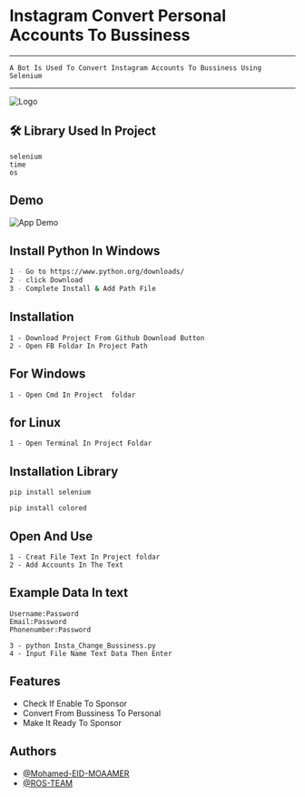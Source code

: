 #            Instagram Convert Personal Accounts To Bussiness
-------------------------------------------------------
    A Bot Is Used To Convert Instagram Accounts To Bussiness Using Selenium
-----------------------------------------------------


![Logo](https://i.imgur.com/8BKOFiQ.png)


## 🛠 Library Used In Project 
    selenium
    time
    os
    



## Demo

![App Demo](https://i.imgur.com/1k5inLA.png)

## Install Python In Windows
```bash
1 - Go to https://www.python.org/downloads/
2 - click Download
3 - Complete Install & Add Path File 
```
## Installation

```
1 - Download Project From Github Download Button
2 - Open FB Foldar In Project Path

```
## For Windows
```
1 - Open Cmd In Project  foldar
```
## for Linux 
```
1 - Open Terminal In Project Foldar 
```

## Installation Library
```
pip install selenium
```
```
pip install colored
```
## Open And Use
```
1 - Creat File Text In Project foldar
2 - Add Accounts In The Text
```
## Example Data In text
```
Username:Password
Email:Password
Phonenumber:Password
```
```
3 - python Insta_Change_Bussiness.py
4 - Input File Name Text Data Then Enter
```

## Features

- Check If Enable To Sponsor
- Convert From Bussiness To Personal 
- Make It Ready To Sponsor

## Authors

- [@Mohamed-EID-MOAAMER](https://github.com/Mohamed-Ros)
- [@ROS-TEAM](https://api.whatsapp.com/send?phone=+201006853813)
